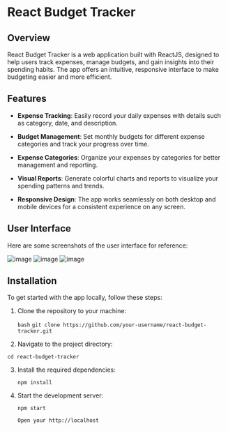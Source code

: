 # React Budget Tracker

## Overview

React Budget Tracker is a web application built with ReactJS, designed to help users track expenses, manage budgets, and gain insights into their spending habits. The app offers an intuitive, responsive interface to make budgeting easier and more efficient.

## Features

- **Expense Tracking**: Easily record your daily expenses with details such as category, date, and description.
- **Budget Management**: Set monthly budgets for different expense categories and track your progress over time.
- **Expense Categories**: Organize your expenses by categories for better management and reporting.

- **Visual Reports**: Generate colorful charts and reports to visualize your spending patterns and trends.

- **Responsive Design**: The app works seamlessly on both desktop and mobile devices for a consistent experience on any screen.

## User Interface

Here are some screenshots of the user interface for reference:

![image](https://github.com/sahiljawale54/react-budget-tracker/assets/108802783/a2bc12eb-9140-432c-a5d9-98c011669bf4)
![image](https://github.com/sahiljawale54/react-budget-tracker/assets/108802783/99a5d080-589e-4487-8ae3-378c52295122)
![image](https://github.com/sahiljawale54/react-budget-tracker/assets/108802783/48b8f2ed-c077-45e0-8e4d-9c2162d960b6)

## Installation

To get started with the app locally, follow these steps:

1. Clone the repository to your machine:

   `bash`
   `git clone https://github.com/your-username/react-budget-tracker.git`

2. Navigate to the project directory:

`cd react-budget-tracker`

3. Install the required dependencies:

   `npm install`

4. Start the development server:

   `npm start`

   `Open your http://localhost`
